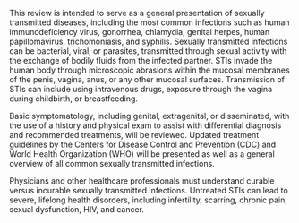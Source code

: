This review is intended to serve as a general presentation of sexually transmitted diseases, including the most common infections such as human immunodeficiency virus, gonorrhea, chlamydia, genital herpes, human papillomavirus, trichomoniasis, and syphilis. Sexually transmitted infections can be bacterial, viral, or parasites, transmitted through sexual activity with the exchange of bodily fluids from the infected partner. STIs invade the human body through microscopic abrasions within the mucosal membranes of the penis, vagina, anus, or any other mucosal surfaces. Transmission of STIs can include using intravenous drugs, exposure through the vagina during childbirth, or breastfeeding.

Basic symptomatology, including genital, extragenital, or disseminated, with the use of a history and physical exam to assist with differential diagnosis and recommended treatments, will be reviewed. Updated treatment guidelines by the Centers for Disease Control and Prevention (CDC) and World Health Organization (WHO) will be presented as well as a general overview of all common sexually transmitted infections.

Physicians and other healthcare professionals must understand curable versus incurable sexually transmitted infections. Untreated STIs can lead to severe, lifelong health disorders, including infertility, scarring, chronic pain, sexual dysfunction, HIV, and cancer.